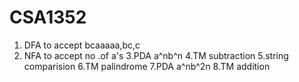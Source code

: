 # CSA1352
1. DFA to accept bcaaaaa,bc,c
2. NFA to accept no .of a's
3.PDA a^nb^n
4.TM subtraction
5.string comparision
6.TM palindrome
7.PDA a^nb^2n
8.TM addition
